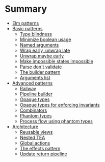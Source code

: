 # Summary

- [Elm patterns](./index.md)
- [Basic patterns]()
    - [Type blindness](./basic/type-blindness.md)
    - [Minimize boolean usage](./basic/minimize-boolean.md)
    - [Named arguments](./basic/named-arguments.md)
    - [Wrap early, unwrap late](./basic/wrap-early.md)
    - [Unwrap maybe early](./basic/unwrap-maybe-early.md)
    - [Make impossible states impossible](./basic/impossible-states.md)
    - [Parse don't validate](./basic/parse-dont-validate.md)
    - [The builder pattern](./basic/builder-pattern.md)
    - [Arguments list](./basic/arguments-list.md)
- [Advanced patterns]()
    - [Railway](./advanced/railway.md)
    - [Pipeline builder](./advanced/pipeline-builder.md)
    - [Opaque types](./advanced/opaque-types.md)
    - [Opaque types for enforcing invariants](./advanced/opaque-types-invariants.md)
    - [Combinators](./advanced/combinators.md)
    - [Phantom types](./advanced/phantom-types.md)
    - [Process flow using phantom types](./advanced/flow-phantom-types.md)
- [Architecture]()
    - [Reusable views](./architecture/reusable-views.md)
    - [Nested TEA](./architecture/nested-tea.md)
    - [Global actions](./architecture/global-actions.md)
    - [The effects pattern](./architecture/effects.md)
    - [Update return pipeline](./architecture/update-return-pipeline.md)
